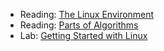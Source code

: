 * Reading: [The Linux Environment](../readings/linux-reading.html)
* Reading: [Parts of Algorithms](../readings/algorithms-reading.html)
* Lab: [Getting Started with Linux](../readings/linux-lab.html)
